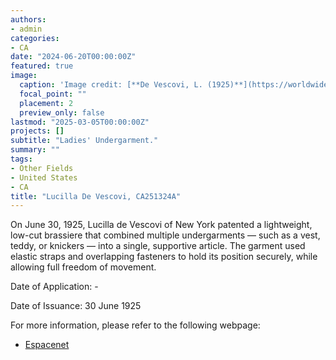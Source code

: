 ```yaml
---
authors:
- admin
categories:
- CA
date: "2024-06-20T00:00:00Z"
featured: true
image:
  caption: 'Image credit: [**De Vescovi, L. (1925)**](https://worldwide.espacenet.com/patent/search/family/035158298/publication/CA251324A?q=pn%3DCA251324A)'
  focal_point: ""
  placement: 2
  preview_only: false
lastmod: "2025-03-05T00:00:00Z"
projects: []
subtitle: "Ladies' Undergarment."
summary: ""
tags:
- Other Fields
- United States
- CA
title: "Lucilla De Vescovi, CA251324A"
---
```

On June 30, 1925, Lucilla de Vescovi of New York patented a lightweight, low-cut brassiere that combined multiple undergarments — such as a vest, teddy, or knickers — into a single, supportive article. The garment used elastic straps and overlapping fasteners to hold its position securely, while allowing full freedom of movement. 

Date of Application: - 

Date of Issuance: 30 June 1925

For more information, please refer to the following webpage: 

- [Espacenet](https://worldwide.espacenet.com/patent/search/family/035158298/publication/CA251324A?q=pn%3DCA251324A)